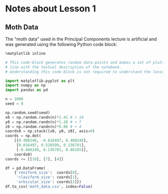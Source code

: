 # Notes about Lesson 1


## Moth Data

The "moth data" used in the Principal Components lecture is artificial and was
generated using the following Python code block:

```python
%matplotlib inline

# This code-block generates random data-points and makes a set of plots in
# line with the textual description of the notebook.
# Understanding this code-block is not required to understand the lesson.

import matplotlib.pyplot as plt
import numpy as np
import pandas as pd

n = 1000
seed = 0

np.random.seed(seed)
x0 = np.random.randn(n)*1.41 # + 18
y0 = np.random.randn(n)*1.28 # + 7
z0 = np.random.randn(n)*0.06 # + 4
coords0 = np.stack([x0, y0, z0], axis=0)
coords = np.dot(
    [[0.408248, -0.816497, 0.408248],
     [0.816497, 0.526599, 0.236701],
     [-0.408248, 0.236701, 0.88165]],
    coords0)
coords += [[18], [7], [4]]

df = pd.DataFrame(
    {'reniform_size':  coords[0],
     'claviform_size': coords[1],
     'orbicular_size': coords[2]})
df.to_csv('moth_data.csv', index=False)
```
